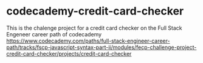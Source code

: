 # codecademy-credit-card-checker
This is the chalenge project for a credit card checker on the Full Stack Engeneer career path of codecademy 
https://www.codecademy.com/paths/full-stack-engineer-career-path/tracks/fscp-javascript-syntax-part-ii/modules/fecp-challenge-project-credit-card-checker/projects/credit-card-checker
